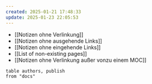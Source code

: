 ```yaml
---
created: 2025-01-21 17:48:33
update: 2025-01-23 22:05:53
---
```


- [[Notizen ohne Verlinkung]]
- [[Notizen ohne ausgehende Links]]
- [[Notizen ohne eingehende Links]]
- [[List of non-existing pages]]
- [[Notizen ohne Verlinkung außer vonzu einem MOC]]

```dataview 
table authors, publish
from "docs"
```
